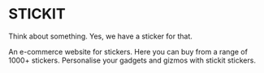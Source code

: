 # STICKIT
Think about something. Yes, we have a sticker for that.

An e-commerce website for stickers. Here you can buy from a range of 1000+ stickers. Personalise your gadgets and gizmos with stickit stickers.